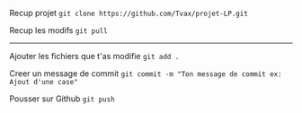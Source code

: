 Recup projet
`git clone https://github.com/Tvax/projet-LP.git`

Recup les modifs
`git pull`

---

Ajouter les fichiers que t'as modifie
`git add .`

Creer un message de commit
`git commit -m "Ton message de commit ex: Ajout d'une case"`

Pousser sur Github
`git push`
